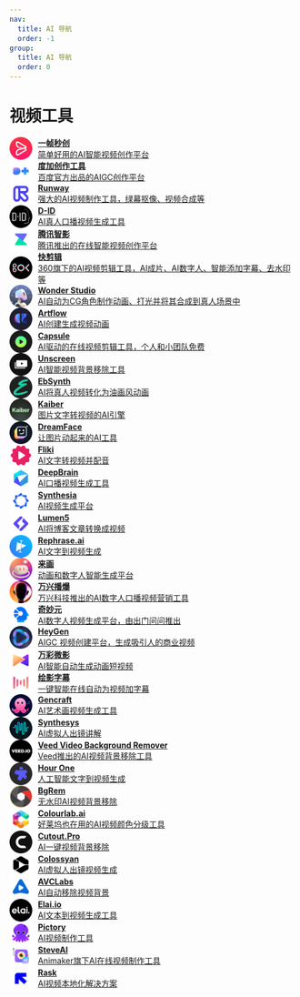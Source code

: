 ```yaml
---
nav:
  title: AI 导航
  order: -1
group:
  title: AI 导航
  order: 0
---
```


# 视频工具

<List>
  <a href="https://aigc.yizhentv.com/" style="display:flex; align-items:center;">
    <img src="./imgs/视频工具/一帧秒创.png" alt="POE" width="40" height="40" style="margin-right: 10px;"/>
    <div>
      <p style="margin: 0; font-weight: bold;">一帧秒创</p>
      <p style="margin: 0;">简单好用的AI智能视频创作平台</p>
    </div>
  </a>
  <a href="https://aigc.baidu.com/" style="display:flex; align-items:center;">
    <img src="./imgs/视频工具/度加创作工具.png" alt="POE" width="40" height="40" style="margin-right: 10px;"/>
    <div>
      <p style="margin: 0; font-weight: bold;">度加创作工具</p>
      <p style="margin: 0;">百度官方出品的AIGC创作平台</p>
    </div>
  </a>
  <a href="https://runwayml.com/green-screen/" style="display:flex; align-items:center;">
    <img src="./imgs/视频工具/Runway.png" alt="POE" width="40" height="40" style="margin-right: 10px;"/>
    <div>
      <p style="margin: 0; font-weight: bold;">Runway</p>
      <p style="margin: 0;">强大的AI视频制作工具，绿幕抠像、视频合成等</p>
    </div>
  </a>
  <a href="https://cn.bing.com/search?q=D-ID&ensearch=1" style="display:flex; align-items:center;">
    <img src="./imgs/视频工具/D-ID.png" alt="POE" width="40" height="40" style="margin-right: 10px;"/>
    <div>
      <p style="margin: 0; font-weight: bold;">D-ID</p>
      <p style="margin: 0;">AI真人口播视频生成工具</p>
    </div>
  </a>
  <a href="https://zenvideo.qq.com/" style="display:flex; align-items:center;">
    <img src="./imgs/视频工具/腾讯智影.png" alt="POE" width="40" height="40" style="margin-right: 10px;"/>
    <div>
      <p style="margin: 0; font-weight: bold;">腾讯智影</p>
      <p style="margin: 0;">腾讯推出的在线智能视频创作平台</p>
    </div>
  </a>
  <a href="https://www.kuaijianji.com/" style="display:flex; align-items:center;">
    <img src="./imgs/视频工具/快剪辑.png" alt="POE" width="40" height="40" style="margin-right: 10px;"/>
    <div>
      <p style="margin: 0; font-weight: bold;">快剪辑</p>
      <p style="margin: 0;">360旗下的AI视频剪辑工具，AI成片、AI数字人、智能添加字幕、去水印等</p>
    </div>
  </a>
  <a href="https://wonderdynamics.com/" style="display:flex; align-items:center;">
    <img src="./imgs/视频工具/Wonder Studio.png" alt="POE" width="40" height="40" style="margin-right: 10px;"/>
    <div>
      <p style="margin: 0; font-weight: bold;">Wonder Studio</p>
      <p style="margin: 0;">AI自动为CG角色制作动画、打光并将其合成到真人场景中</p>
    </div>
  </a>
  <a href="https://cn.bing.com/search?q=Artflow&ensearch=1" style="display:flex; align-items:center;">
    <img src="./imgs/视频工具/Artflow.png" alt="POE" width="40" height="40" style="margin-right: 10px;"/>
    <div>
      <p style="margin: 0; font-weight: bold;">Artflow</p>
      <p style="margin: 0;">AI创建生成视频动画</p>
    </div>
  </a>
  <a href="https://capsule.video/" style="display:flex; align-items:center;">
    <img src="./imgs/视频工具/Capsule.png" alt="POE" width="40" height="40" style="margin-right: 10px;"/>
    <div>
      <p style="margin: 0; font-weight: bold;">Capsule</p>
      <p style="margin: 0;">AI驱动的在线视频剪辑工具，个人和小团队免费</p>
    </div>
  </a>
  <a href="https://www.unscreen.com/" style="display:flex; align-items:center;">
    <img src="./imgs/视频工具/Unscreen.png" alt="POE" width="40" height="40" style="margin-right: 10px;"/>
    <div>
      <p style="margin: 0; font-weight: bold;">Unscreen</p>
      <p style="margin: 0;">AI智能视频背景移除工具</p>
    </div>
  </a>
  <a href="https://ebsynth.com/" style="display:flex; align-items:center;">
    <img src="./imgs/视频工具/EbSynth.png" alt="POE" width="40" height="40" style="margin-right: 10px;"/>
    <div>
      <p style="margin: 0; font-weight: bold;">EbSynth</p>
      <p style="margin: 0;">AI将真人视频转化为油画风动画</p>
    </div>
  </a>
  <a href="https://cn.bing.com/search?q=Kaiber&ensearch=1" style="display:flex; align-items:center;">
    <img src="./imgs/视频工具/Kaiber.png" alt="POE" width="40" height="40" style="margin-right: 10px;"/>
    <div>
      <p style="margin: 0; font-weight: bold;">Kaiber</p>
      <p style="margin: 0;">图片文字转视频的AI引擎</p>
    </div>
  </a>
  <a href="https://dreamfaceapp.com/" style="display:flex; align-items:center;">
    <img src="./imgs/视频工具/DreamFace.png" alt="POE" width="40" height="40" style="margin-right: 10px;"/>
    <div>
      <p style="margin: 0; font-weight: bold;">DreamFace</p>
      <p style="margin: 0;">让图片动起来的AI工具</p>
    </div>
  </a>
  <a href="https://cn.bing.com/search?q=Fliki&ensearch=1" style="display:flex; align-items:center;">
    <img src="./imgs/视频工具/Fliki.png" alt="POE" width="40" height="40" style="margin-right: 10px;"/>
    <div>
      <p style="margin: 0; font-weight: bold;">Fliki</p>
      <p style="margin: 0;">AI文字转视频并配音</p>
    </div>
  </a>
  <a href="https://cn.bing.com/search?q=DeepBrain&ensearch=1" style="display:flex; align-items:center;">
    <img src="./imgs/视频工具/DeepBrain.png" alt="POE" width="40" height="40" style="margin-right: 10px;"/>
    <div>
      <p style="margin: 0; font-weight: bold;">DeepBrain</p>
      <p style="margin: 0;">AI口播视频生成工具</p>
    </div>
  </a>
  <a href="https://cn.bing.com/search?q=Synthesia&ensearch=1" style="display:flex; align-items:center;">
    <img src="./imgs/视频工具/Synthesia.png" alt="POE" width="40" height="40" style="margin-right: 10px;"/>
    <div>
      <p style="margin: 0; font-weight: bold;">Synthesia</p>
      <p style="margin: 0;">AI视频生成平台</p>
    </div>
  </a>
  <a href="https://cn.bing.com/search?q=Lumen5&ensearch=1" style="display:flex; align-items:center;">
    <img src="./imgs/视频工具/Lumen5.png" alt="POE" width="40" height="40" style="margin-right: 10px;"/>
    <div>
      <p style="margin: 0; font-weight: bold;">Lumen5</p>
      <p style="margin: 0;">AI将博客文章转换成视频</p>
    </div>
  </a>
  <a href="https://cn.bing.com/search?q=Rephrase.ai&ensearch=1" style="display:flex; align-items:center;">
    <img src="./imgs/视频工具/Rephrase.ai.png" alt="POE" width="40" height="40" style="margin-right: 10px;"/>
    <div>
      <p style="margin: 0; font-weight: bold;">Rephrase.ai</p>
      <p style="margin: 0;">AI文字到视频生成</p>
    </div>
  </a>
  <a href="https://www.laihua.com/" style="display:flex; align-items:center;">
    <img src="./imgs/视频工具/来画.png" alt="POE" width="40" height="40" style="margin-right: 10px;"/>
    <div>
      <p style="margin: 0; font-weight: bold;">来画</p>
      <p style="margin: 0;">动画和数字人智能生成平台</p>
    </div>
  </a>
  <a href="https://virbo.wondershare.cn/" style="display:flex; align-items:center;">
    <img src="./imgs/视频工具/万兴播爆.png" alt="POE" width="40" height="40" style="margin-right: 10px;"/>
    <div>
      <p style="margin: 0; font-weight: bold;">万兴播爆</p>
      <p style="margin: 0;">万兴科技推出的AI数字人口播视频营销工具</p>
    </div>
  </a>
  <a href="https://weta365.com/conduct" style="display:flex; align-items:center;">
    <img src="./imgs/视频工具/奇妙元.png" alt="POE" width="40" height="40" style="margin-right: 10px;"/>
    <div>
      <p style="margin: 0; font-weight: bold;">奇妙元</p>
      <p style="margin: 0;">AI数字人视频生成平台，由出门问问推出</p>
    </div>
  </a>
  <a href="https://cn.bing.com/search?q=HeyGen&ensearch=1" style="display:flex; align-items:center;">
    <img src="./imgs/视频工具/HeyGen.png" alt="POE" width="40" height="40" style="margin-right: 10px;"/>
    <div>
      <p style="margin: 0; font-weight: bold;">HeyGen</p>
      <p style="margin: 0;">AIGC 视频创建平台，生成吸引人的商业视频</p>
    </div>
  </a>
  <a href="https://www.animiz.cn/microvideo/" style="display:flex; align-items:center;">
    <img src="./imgs/视频工具/万彩微影.png" alt="POE" width="40" height="40" style="margin-right: 10px;"/>
    <div>
      <p style="margin: 0; font-weight: bold;">万彩微影</p>
      <p style="margin: 0;">AI智能自动生成动画短视频</p>
    </div>
  </a>
  <a href="https://huiyingzimu.com/" style="display:flex; align-items:center;">
    <img src="./imgs/视频工具/绘影字幕.png" alt="POE" width="40" height="40" style="margin-right: 10px;"/>
    <div>
      <p style="margin: 0; font-weight: bold;">绘影字幕</p>
      <p style="margin: 0;">一键智能在线自动为视频加字幕</p>
    </div>
  </a>
  <a href="https://cn.bing.com/search?q=Gencraft&ensearch=1" style="display:flex; align-items:center;">
    <img src="./imgs/视频工具/Gencraft.png" alt="POE" width="40" height="40" style="margin-right: 10px;"/>
    <div>
      <p style="margin: 0; font-weight: bold;">Gencraft</p>
      <p style="margin: 0;">AI艺术画视频生成工具</p>
    </div>
  </a>
  <a href="https://cn.bing.com/search?q=Synthesys&ensearch=1" style="display:flex; align-items:center;">
    <img src="./imgs/视频工具/Synthesys.png" alt="POE" width="40" height="40" style="margin-right: 10px;"/>
    <div>
      <p style="margin: 0; font-weight: bold;">Synthesys</p>
      <p style="margin: 0;">AI虚拟人出镜讲解</p>
    </div>
  </a>
  <a href="https://www.veed.io/zh-CN/tools/video-background-remover" style="display:flex; align-items:center;">
    <img src="./imgs/视频工具/Veed Video Background Remover.png" alt="POE" width="40" height="40" style="margin-right: 10px;"/>
    <div>
      <p style="margin: 0; font-weight: bold;">Veed Video Background Remover</p>
      <p style="margin: 0;">Veed推出的AI视频背景移除工具</p>
    </div>
  </a>
  <a href="https://cn.bing.com/search?q=Hour%20One&ensearch=1" style="display:flex; align-items:center;">
    <img src="./imgs/视频工具/Hour One.png" alt="POE" width="40" height="40" style="margin-right: 10px;"/>
    <div>
      <p style="margin: 0; font-weight: bold;">Hour One</p>
      <p style="margin: 0;">人工智能文字到视频生成</p>
    </div>
  </a>
  <a href="https://bgrem.deelvin.com/zh/remove_video_bg/" style="display:flex; align-items:center;">
    <img src="./imgs/视频工具/BgRem.png" alt="POE" width="40" height="40" style="margin-right: 10px;"/>
    <div>
      <p style="margin: 0; font-weight: bold;">BgRem</p>
      <p style="margin: 0;">无水印AI视频背景移除</p>
    </div>
  </a>
  <a href="https://colourlab.ai/" style="display:flex; align-items:center;">
    <img src="./imgs/视频工具/Colourlab.ai.png" alt="POE" width="40" height="40" style="margin-right: 10px;"/>
    <div>
      <p style="margin: 0; font-weight: bold;">Colourlab.ai</p>
      <p style="margin: 0;">好莱坞也在用的AI视频颜色分级工具</p>
    </div>
  </a>
  <a href="https://www.cutout.pro/zh-CN/remove-video-background" style="display:flex; align-items:center;">
    <img src="./imgs/视频工具/Cutout.Pro.png" alt="POE" width="40" height="40" style="margin-right: 10px;"/>
    <div>
      <p style="margin: 0; font-weight: bold;">Cutout.Pro</p>
      <p style="margin: 0;">AI一键视频背景移除</p>
    </div>
  </a>
  <a href="https://cn.bing.com/search?q=Colossyan&ensearch=1" style="display:flex; align-items:center;">
    <img src="./imgs/视频工具/Colossyan.png" alt="POE" width="40" height="40" style="margin-right: 10px;"/>
    <div>
      <p style="margin: 0; font-weight: bold;">Colossyan</p>
      <p style="margin: 0;">AI虚拟人出镜视频生成</p>
    </div>
  </a>
  <a href="https://app.avclabs.com/#/" style="display:flex; align-items:center;">
    <img src="./imgs/视频工具/AVCLabs.png" alt="POE" width="40" height="40" style="margin-right: 10px;"/>
    <div>
      <p style="margin: 0; font-weight: bold;">AVCLabs</p>
      <p style="margin: 0;">AI自动移除视频背景</p>
    </div>
  </a>
  <a href="https://cn.bing.com/search?q=Elai.io&ensearch=1" style="display:flex; align-items:center;">
    <img src="./imgs/视频工具/Elai.io.png" alt="POE" width="40" height="40" style="margin-right: 10px;"/>
    <div>
      <p style="margin: 0; font-weight: bold;">Elai.io</p>
      <p style="margin: 0;">AI文本到视频生成工具</p>
    </div>
  </a>
  <a href="https://cn.bing.com/search?q=Pictory&ensearch=1" style="display:flex; align-items:center;">
    <img src="./imgs/视频工具/Pictory.png" alt="POE" width="40" height="40" style="margin-right: 10px;"/>
    <div>
      <p style="margin: 0; font-weight: bold;">Pictory</p>
      <p style="margin: 0;">AI视频制作工具</p>
    </div>
  </a>
  <a href="https://cn.bing.com/search?q=SteveAI&ensearch=1" style="display:flex; align-items:center;">
    <img src="./imgs/视频工具/SteveAI.png" alt="POE" width="40" height="40" style="margin-right: 10px;"/>
    <div>
      <p style="margin: 0; font-weight: bold;">SteveAI</p>
      <p style="margin: 0;">Animaker旗下AI在线视频制作工具</p>
    </div>
  </a>
  <a href="https://www.rask.ai/" style="display:flex; align-items:center;">
    <img src="./imgs/视频工具/Rask.png" alt="POE" width="40" height="40" style="margin-right: 10px;"/>
    <div>
      <p style="margin: 0; font-weight: bold;">Rask</p>
      <p style="margin: 0;">AI视频本地化解决方案</p>
    </div>
  </a>
</List>
